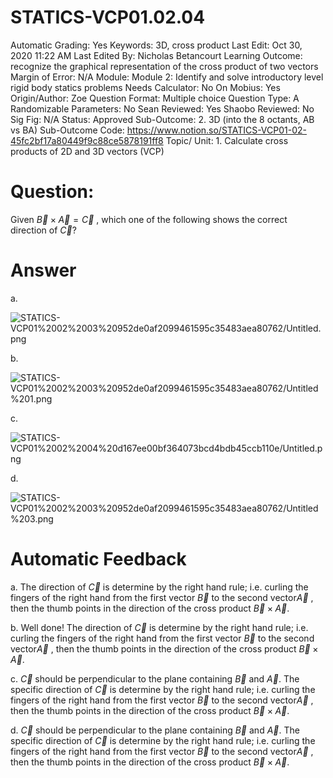 # STATICS-VCP01.02.04

Automatic Grading: Yes
Keywords: 3D, cross product
Last Edit: Oct 30, 2020 11:22 AM
Last Edited By: Nicholas Betancourt
Learning Outcome: recognize the graphical representation of the cross product of two vectors
Margin of Error: N/A
Module: Module 2: Identify and solve introductory level rigid body statics problems
Needs Calculator: No
On Mobius: Yes
Origin/Author: Zoe
Question Format: Multiple choice
Question Type: A
Randomizable Parameters: No
Sean Reviewed: Yes
Shaobo Reviewed: No
Sig Fig: N/A
Status: Approved
Sub-Outcome: 2. 3D (into the 8 octants, AB vs BA)
Sub-Outcome Code: https://www.notion.so/STATICS-VCP01-02-45fc2bf17a80449f9c88ce5878191ff8
Topic/ Unit: 1. Calculate cross products of 2D and 3D vectors (VCP)

# Question:

 Given $\overrightarrow{B}\times\overrightarrow{A}=\overrightarrow{C}$ , which one of the following shows the correct direction of $\overrightarrow{C}$?

# Answer

a.

![STATICS-VCP01%2002%2003%20952de0af2099461595c35483aea80762/Untitled.png](STATICS-VCP01%2002%2003%20952de0af2099461595c35483aea80762/Untitled.png)

b.

![STATICS-VCP01%2002%2003%20952de0af2099461595c35483aea80762/Untitled%201.png](STATICS-VCP01%2002%2003%20952de0af2099461595c35483aea80762/Untitled%201.png)

c.

![STATICS-VCP01%2002%2004%20d167ee00bf364073bcd4bdb45ccb110e/Untitled.png](STATICS-VCP01%2002%2004%20d167ee00bf364073bcd4bdb45ccb110e/Untitled.png)

d.

![STATICS-VCP01%2002%2003%20952de0af2099461595c35483aea80762/Untitled%203.png](STATICS-VCP01%2002%2003%20952de0af2099461595c35483aea80762/Untitled%203.png)

# Automatic Feedback

a. The direction of $\overrightarrow{C}$ is determine by the right hand rule; i.e. curling the fingers of the right hand from the first vector $\overrightarrow{B}$ to the second vector$\overrightarrow{A}$ , then the thumb points in the direction of the cross product $\overrightarrow{B}\times\overrightarrow{A}$.

b. Well done! The direction of $\overrightarrow{C}$ is determine by the right hand rule; i.e. curling the fingers of the right hand from the first vector $\overrightarrow{B}$ to the second vector$\overrightarrow{A}$ , then the thumb points in the direction of the cross product $\overrightarrow{B}\times\overrightarrow{A}$.

c. $\overrightarrow{C}$ should be perpendicular to the plane containing $\overrightarrow{B}$ and $\overrightarrow{A}$. The specific direction of $\overrightarrow{C}$ is determine by the right hand rule; i.e. curling the fingers of the right hand from the first vector $\overrightarrow{B}$ to the second vector$\overrightarrow{A}$ , then the thumb points in the direction of the cross product $\overrightarrow{B}\times\overrightarrow{A}$.

d. $\overrightarrow{C}$ should be perpendicular to the plane containing $\overrightarrow{B}$ and $\overrightarrow{A}$. The specific direction of $\overrightarrow{C}$ is determine by the right hand rule; i.e. curling the fingers of the right hand from the first vector $\overrightarrow{B}$ to the second vector$\overrightarrow{A}$ , then the thumb points in the direction of the cross product $\overrightarrow{B}\times\overrightarrow{A}$.